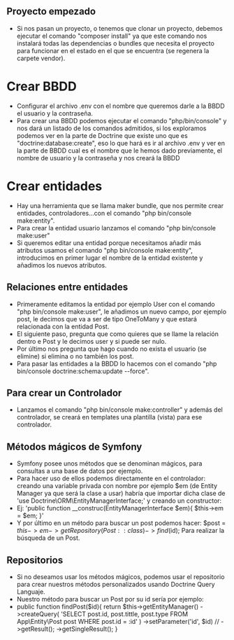 ## Proyecto empezado
- Si nos pasan un proyecto, o tenemos que clonar un proyecto, debemos ejecutar el comando "composer install" ya que este comando nos instalará todas las dependencias o bundles que necesita el proyecto para funcionar en el estado en el que se encuentra (se regenera la carpete vendor).

# Crear BBDD
- Configurar el archivo .env con el nombre que queremos darle a la BBDD el usuario y la contraseña.
- Para crear una BBDD podemos ejecutar el comando "php/bin/console" y nos dará un listado de los comandos admitidos, si los exploramos podemos ver en la parte de Doctrine que existe uno que es "doctrine:database:create", eso lo que hará es ir al archivo .env y ver en la parte de BBDD cual es el nombre que le hemos dado previamente, el nombre de usuario y la contraseña y nos creará la BBDD

# Crear entidades
- Hay una herramienta que se llama maker bundle, que nos permite crear entidades, controladores...con el comando "php bin/console make:entity".
- Para crear la entidad usuario lanzamos el comando "php bin/console make:user"
- Si queremos editar una entidad porque necesitamos añadir más atributos usamos el comando "php bin/console make:entity", introducimos en primer lugar el nombre de la entidad existente y añadimos los nuevos atributos.

## Relaciones entre entidades
- Primeramente editamos la entidad por ejemplo User con el comando "php bin/console make:user", le añadimos un nuevo campo, por ejemplo post, le decimos que va a ser de tipo OneToMany y que estará relacionada con la entidad Post.
- El siguiente paso, pregunta que como quieres que se llame la relación dentro e Post y le decimos user y si puede ser nulo.
- Por último nos pregunta que hago cuando no exista el usuario (se elimine) si elimina o no también los post.
- Para pasar las entidades a la BBDD lo hacemos con el comando "php bin/console doctrine:schema:update --force".

## Para crear un Controlador
- Lanzamos el comando "php bin/console make:controller" y además del controlador, se creará en templates una plantilla (vista) para ese controlador.

## Métodos mágicos de Symfony
- Symfony posee unos métodos que se denominan mágicos, para consultas a una base de datos por ejemplo.
- Para hacer uso de ellos podemos directamente en el controlador: creando una variable privada con nombre por ejemplo $em (de Entity Manager ya que será la clase a usar) habría que importar dicha clase de 'use Doctrine\ORM\EntityManagerInterface;' y creando un constructor:
- Ej: 'public function __construc(EntityManagerInterface $em){
            $this->em = $em;
        }'
- Y por último en un método para buscar un post podemos hacer: $post = $this->em->getRepository(Post::class)->find($id); Para realizar la búsqueda de un Post.

## Repositorios
- Si no deseamos usar los métodos mágicos, podemos usar el repositorio para crear nuestros métodos personalizados usando Doctrine Query Languaje.
- Nuestro método para buscar un Post por su id sería por ejemplo:  
- public function findPost($id){
        return $this->getEntityManager()
            ->createQuery(
                'SELECT post.id, post.tittle, post.type
                FROM App\Entity\Post post
                WHERE post.id = :id'
            )
            ->setParameter('id', $id)
            // ->getResult();
            ->getSingleResult();
    }